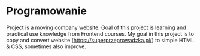 # Programowanie
Project is a moving company website. Goal of this project is learning and practical use knowledge from Frontend courses.
My goal in this project is to copy and convert website (https://superprzeprowadzka.pl/) to simple HTML & CSS, sometimes also improve.
